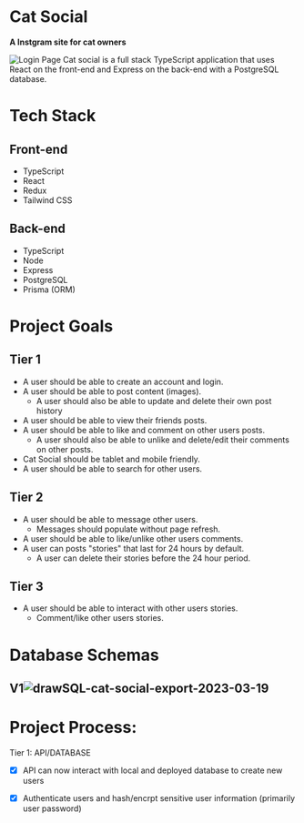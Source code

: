 # Cat Social
**A Instgram site for cat owners**

![Login Page](https://user-images.githubusercontent.com/79232977/228133449-7dbe6e85-8b13-44a6-944f-dffacd04d677.png)
  Cat social is a full stack TypeScript application that uses React on the front-end and Express on the back-end with a PostgreSQL database.
# Tech Stack
## Front-end
  - TypeScript
  - React
  - Redux
  - Tailwind CSS
## Back-end
  - TypeScript
  - Node
  - Express
  - PostgreSQL
  - Prisma (ORM)
  
# Project Goals
## Tier 1
- A user should be able to create an account and login.
- A user should be able to post content (images).
  - A user should also be able to update and delete their own post history
- A user should be able to view their friends posts.
- A user should be able to like and comment on other users posts.
  - A user should also be able to unlike and delete/edit their comments on other posts.
- Cat Social should be tablet and mobile friendly.
- A user should be able to search for other users.

## Tier 2
- A user should be able to message other users.
  - Messages should populate without page refresh.
- A user should be able to like/unlike other users comments.
- A user can posts "stories" that last for 24 hours by default.
  - A user can delete their stories before the 24 hour period.

## Tier 3
- A user should be able to interact with other users stories.
  - Comment/like other users stories.
  
# Database Schemas
## V1![drawSQL-cat-social-export-2023-03-19](https://user-images.githubusercontent.com/79232977/226156711-8004162d-6b4f-4394-bb6c-2d04c2926c7b.png)

# Project Process:
Tier 1: API/DATABASE
- [x] API can now interact with local and deployed database to create new users
- [x]  Authenticate users and hash/encrpt sensitive user information (primarily user password)


